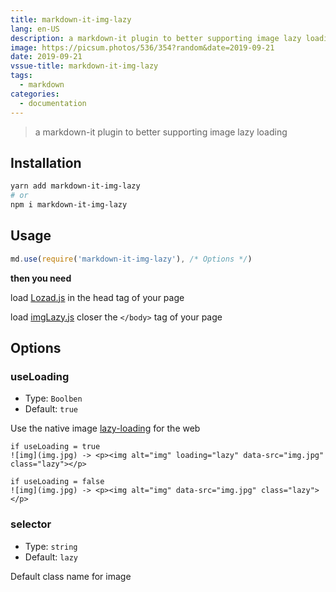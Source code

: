 ```yaml
---
title: markdown-it-img-lazy
lang: en-US
description: a markdown-it plugin to better supporting image lazy loading
image: https://picsum.photos/536/354?random&date=2019-09-21
date: 2019-09-21
vssue-title: markdown-it-img-lazy
tags:
  - markdown
categories:
  - documentation
--- 
```


> a markdown-it plugin to better supporting image lazy loading

<!-- more -->

## Installation

``` sh
yarn add markdown-it-img-lazy
# or
npm i markdown-it-img-lazy
```

## Usage

``` js
md.use(require('markdown-it-img-lazy'), /* Options */)
```
**then you need**

load [Lozad.js](https://github.com/ApoorvSaxena/lozad.js) in the head tag of your page

load [imgLazy.js](https://github.com/tolking/markdown-it-img-lazy/blob/master/imgLazy.js) closer the `</body>` tag of your page

## Options

### useLoading
- Type: `Boolben`
- Default: `true`

Use the native image [lazy-loading](https://caniuse.com/#feat=loading-lazy-attr) for the web

```
if useLoading = true
![img](img.jpg) -> <p><img alt="img" loading="lazy" data-src="img.jpg" class="lazy"></p>

if useLoading = false
![img](img.jpg) -> <p><img alt="img" data-src="img.jpg" class="lazy"></p>
```

### selector
- Type: `string`
- Default: `lazy`

Default class name for image
